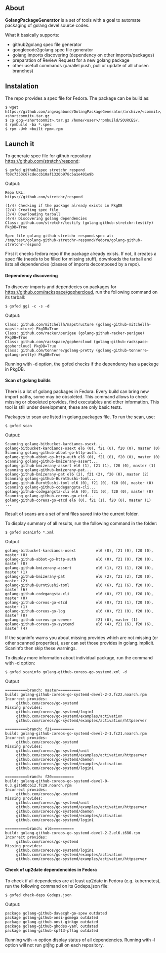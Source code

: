 ## About

**GolangPackageGenerator** is a set of tools with a goal to automate packaging of golang devel source codes.

What it basically supports:
* github2golang spec file generator
* googlecode2golang spec file generator
* golang imports discovering (dependency on other imports/packages)
* preparation of Review Request for a new golang package
* other usefull commands (parallel push, pull or update of all chosen branches)

## Instalation
The repo provides a spec file for Fedora. The package can be build as:

   ```vim
   $ wget https://github.com/ingvagabund/GolangPackageGenerator/archive/<commit>/gpg-<shortcommit>.tar.gz
   $ cp gpg-<shortcommit>.tar.gz /home/<user>/rpmbuild/SOURCES/.
   $ rpmbuild -ba *.spec
   $ rpm -Uvh <built rpm>.rpm
   ```

## Launch it
To generate spec file for github repository https://github.com/stretchr/respond:

   ```vim
   $ gofed github2spec stretchr respond fb9c7353c67cdeccb10af1320b978c5a1e401e9b
   ```

Output:
   ```vim
   Repo URL:
   https://github.com/stretchr/respond

   (1/4) Checking if the package already exists in PkgDB
   (2/4) Creating spec file
   (3/4) Downloading tarball
   (4/4) Discovering golang dependencies
   Class: github.com/stretchr/testify (golang-github-stretchr-testify) PkgDB=True

   Spec file golang-github-stretchr-respond.spec at:
   /tmp/test/golang-github-stretchr-respond/fedora/golang-github-stretchr-respond
   ```
   
First it checks fedora repo if the package already exists. If not, it creates a spec file (needs to be filled for missing stuff), downloads the tarball and lists all dependencies (classes of imports decomposed by a repo).

#### Dependency discovering
To discover imports and dependecies on packages for https://github.com/rackspace/gophercloud, run the following command on its tarball:

   ```vim
   $ gofed ggi -c -s -d
   ```

Output:

   ```vim
   Class: github.com/mitchellh/mapstructure (golang-github-mitchellh-mapstructure) PkgDB=True
   Class: github.com/racker/perigee (golang-github-racker-perigee) PkgDB=True
   Class: github.com/rackspace/gophercloud (golang-github-rackspace-gophercloud) PkgDB=True
   Class: github.com/tonnerre/golang-pretty (golang-github-tonnerre-golang-pretty) PkgDB=True
   ```

Running with -d option, the gofed checks if the dependency has a package in PkgDB.

#### Scan of golang builds
There is a lot of golang packages in Fedora.
Every build can bring new import paths, some may be obsoleted.
This command allows to check missing or obsoleted provides, find executables and other information.
This tool is still under development, these are only basic tests.

Packages to scan are listed in golang.packages file.
To run the scan, use:

   ```vim
   $ gofed scan
   ```

Output:

   ```vim
   Scanning golang-bitbucket-kardianos-osext...
   golang-bitbucket-kardianos-osext el6 (0), f21 (0), f20 (0), master (0)
   Scanning golang-github-abbot-go-http-auth...
   golang-github-abbot-go-http-auth el6 (0), f21 (0), f20 (0), master (0)
   Scanning golang-github-bmizerany-assert...
   golang-github-bmizerany-assert el6 (1), f21 (1), f20 (0), master (1)
   Scanning golang-github-bmizerany-pat...
   golang-github-bmizerany-pat el6 (2), f21 (2), f20 (0), master (2)
   Scanning golang-github-BurntSushi-toml...
   golang-github-BurntSushi-toml el6 (0), f21 (0), f20 (0), master (0)
   Scanning golang-github-codegangsta-cli...
   golang-github-codegangsta-cli el6 (0), f21 (0), f20 (0), master (0)
   Scanning golang-github-coreos-go-etcd...
   golang-github-coreos-go-etcd el6 (0), f21 (1), f20 (0), master (1)
   ...
   ```
Result of scans are a set of xml files saved into the current folder.

To display summary of all results, run the following command in the folder:

   ```vim
   $ gofed scaninfo *.xml
   ```

Output

   ```vim
   golang-bitbucket-kardianos-osext         el6 (0), f21 (0), f20 (0), master (0)
   golang-github-abbot-go-http-auth         el6 (0), f21 (0), f20 (0), master (0)
   golang-github-bmizerany-assert           el6 (1), f21 (1), f20 (0), master (1)
   golang-github-bmizerany-pat              el6 (2), f21 (2), f20 (0), master (2)
   golang-github-BurntSushi-toml            el6 (6), f21 (6), f20 (0), master (6)
   golang-github-codegangsta-cli            el6 (0), f21 (0), f20 (0), master (0)
   golang-github-coreos-go-etcd             el6 (0), f21 (1), f20 (0), master (1)
   golang-github-coreos-go-log              el6 (0), f21 (0), f20 (0), master (0)
   golang-github-coreos-go-semver           f21 (0), master (1)
   golang-github-coreos-go-systemd          el6 (4), f21 (6), f20 (6), master (4)
   ```

If the scaninfo warns you about missing provides which are not missing (or other scanned properties),
user can set those provides in golang.implicit.
Scaninfo then skip these warnings.

To display more information about individual package, run the command with -d option:

   ```vim
   $ gofed scaninfo golang-github-coreos-go-systemd.xml -d
   ```

Output

   ```vim
   ==========branch: master==========
   build: golang-github-coreos-go-systemd-devel-2-2.fc22.noarch.rpm
   Incorrect provides:
        github.com/coreos/go-systemd
   Missing provides:
        github.com/coreos/go-systemd/login1
        github.com/coreos/go-systemd/examples/activation
        github.com/coreos/go-systemd/examples/activation/httpserver

   ==========branch: f21==========
   build: golang-github-coreos-go-systemd-devel-2-1.fc21.noarch.rpm
   Incorrect provides:
        github.com/coreos/go-systemd
   Missing provides:
        github.com/coreos/go-systemd/unit
        github.com/coreos/go-systemd/examples/activation/httpserver
        github.com/coreos/go-systemd/daemon
        github.com/coreos/go-systemd/examples/activation
        github.com/coreos/go-systemd/login1

   ==========branch: f20==========
   build: golang-github-coreos-go-systemd-devel-0-0.3.git68bc612.fc20.noarch.rpm
   Incorrect provides:
        github.com/coreos/go-systemd
   Missing provides:
        github.com/coreos/go-systemd/unit
        github.com/coreos/go-systemd/examples/activation/httpserver
        github.com/coreos/go-systemd/daemon
        github.com/coreos/go-systemd/examples/activation
        github.com/coreos/go-systemd/login1

   ==========branch: el6==========
   build: golang-github-coreos-go-systemd-devel-2-2.el6.i686.rpm
   Incorrect provides:
        github.com/coreos/go-systemd
   Missing provides:
        github.com/coreos/go-systemd/login1
        github.com/coreos/go-systemd/examples/activation
        github.com/coreos/go-systemd/examples/activation/httpserver
   ```
#### Check of up2date dependencides in Fedora
To check if all dependecies are at least up2date in Fedora (e.g. kubernetes), run the following command on its Godeps.json file:

   ```vim
   $ gofed check-deps Godeps.json
   ```

Output:

   ```vim
   package golang-github-davecgh-go-spew outdated
   package golang-github-onsi-gomega outdated
   package golang-github-onsi-ginkgo outdated
   package golang-github-ghodss-yaml outdated
   package golang-github-spf13-pflag outdated
   ```

Running with -v option display status of all dependencies.
Running with -l option will not run git|hg pull on each repository.

